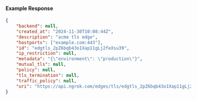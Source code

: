 <!-- Code generated for API Clients. DO NOT EDIT. -->

#### Example Response

```json
{
	"backend": null,
	"created_at": "2024-11-30T10:08:44Z",
	"description": "acme tls edge",
	"hostports": ["example.com:443"],
	"id": "edgtls_2pZ6bqb43o1Xap11gLj2feXsu39",
	"ip_restriction": null,
	"metadata": "{\"environment\": \"production\"}",
	"mutual_tls": null,
	"policy": null,
	"tls_termination": null,
	"traffic_policy": null,
	"uri": "https://api.ngrok.com/edges/tls/edgtls_2pZ6bqb43o1Xap11gLj2feXsu39"
}
```
